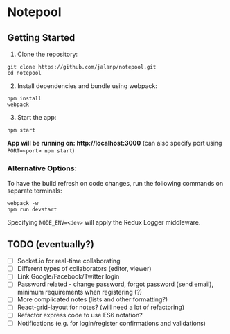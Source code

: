 # Notepool

## Getting Started
1. Clone the repository:
```
git clone https://github.com/jalanp/notepool.git
cd notepool
```
2. Install dependencies and bundle using webpack:
```
npm install
webpack
```
3. Start the app:
```
npm start
```
**App will be running on: http://localhost:3000** (can also specify port using ```PORT=<port> npm start```)

### Alternative Options:

To have the build refresh on code changes, run the following commands on separate terminals:
```
webpack -w
npm run devstart
```
Specifying ```NODE_ENV=<dev>``` will apply the Redux Logger middleware.

## TODO (eventually?)
- [ ] Socket.io for real-time collaborating
- [ ] Different types of collaborators (editor, viewer)
- [ ] Link Google/Facebook/Twitter login
- [ ] Password related - change password, forgot password (send email), minimum requirements when registering (?)
- [ ] More complicated notes (lists and other formatting?)
- [ ] React-grid-layout for notes? (will need a lot of refactoring)
- [ ] Refactor express code to use ES6 notation?
- [ ] Notifications (e.g. for login/register confirmations and validations)
